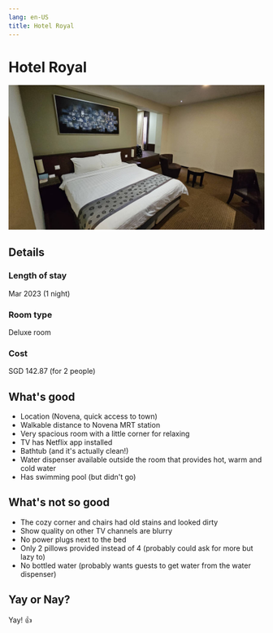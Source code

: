 ```yaml
---
lang: en-US
title: Hotel Royal
---
```


# Hotel Royal

![img](/hotel_royal.jpg)

## Details
### Length of stay 
Mar 2023 (1 night)

### Room type 
Deluxe room

### Cost 
SGD 142.87 (for 2 people)

## What's good
- Location (Novena, quick access to town)
- Walkable distance to Novena MRT station
- Very spacious room with a little corner for relaxing
- TV has Netflix app installed
- Bathtub (and it's actually clean!)
- Water dispenser available outside the room that provides hot, warm and cold water
- Has swimming pool (but didn't go)

## What's not so good
- The cozy corner and chairs had old stains and looked dirty
- Show quality on other TV channels are blurry
- No power plugs next to the bed
- Only 2 pillows provided instead of 4 (probably could ask for more but lazy to)
- No bottled water (probably wants guests to get water from the water dispenser)

## Yay or Nay?
Yay! :+1: